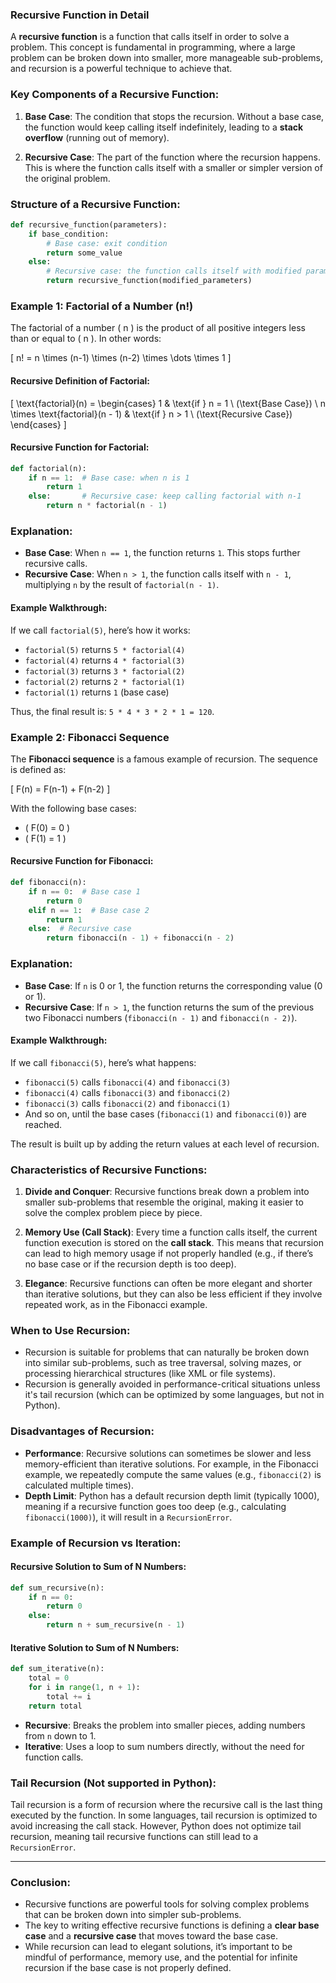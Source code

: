 ### Recursive Function in Detail

A **recursive function** is a function that calls itself in order to solve a problem. This concept is fundamental in programming, where a large problem can be broken down into smaller, more manageable sub-problems, and recursion is a powerful technique to achieve that.

### Key Components of a Recursive Function:

1. **Base Case**: The condition that stops the recursion. Without a base case, the function would keep calling itself indefinitely, leading to a **stack overflow** (running out of memory).
   
2. **Recursive Case**: The part of the function where the recursion happens. This is where the function calls itself with a smaller or simpler version of the original problem.

### Structure of a Recursive Function:

```python
def recursive_function(parameters):
    if base_condition:
        # Base case: exit condition
        return some_value
    else:
        # Recursive case: the function calls itself with modified parameters
        return recursive_function(modified_parameters)
```

### Example 1: Factorial of a Number (n!)

The factorial of a number \( n \) is the product of all positive integers less than or equal to \( n \). In other words:

\[
n! = n \times (n-1) \times (n-2) \times \dots \times 1
\]

#### Recursive Definition of Factorial:

\[
\text{factorial}(n) = \begin{cases} 
1 & \text{if } n = 1 \ (\text{Base Case}) \\
n \times \text{factorial}(n - 1) & \text{if } n > 1 \ (\text{Recursive Case}) 
\end{cases}
\]

#### Recursive Function for Factorial:

```python
def factorial(n):
    if n == 1:  # Base case: when n is 1
        return 1
    else:       # Recursive case: keep calling factorial with n-1
        return n * factorial(n - 1)
```

### Explanation:

- **Base Case**: When `n == 1`, the function returns `1`. This stops further recursive calls.
- **Recursive Case**: When `n > 1`, the function calls itself with `n - 1`, multiplying `n` by the result of `factorial(n - 1)`.

#### Example Walkthrough:

If we call `factorial(5)`, here’s how it works:

- `factorial(5)` returns `5 * factorial(4)`
- `factorial(4)` returns `4 * factorial(3)`
- `factorial(3)` returns `3 * factorial(2)`
- `factorial(2)` returns `2 * factorial(1)`
- `factorial(1)` returns `1` (base case)

Thus, the final result is: `5 * 4 * 3 * 2 * 1 = 120`.

### Example 2: Fibonacci Sequence

The **Fibonacci sequence** is a famous example of recursion. The sequence is defined as:

\[
F(n) = F(n-1) + F(n-2)
\]

With the following base cases:
- \( F(0) = 0 \)
- \( F(1) = 1 \)

#### Recursive Function for Fibonacci:

```python
def fibonacci(n):
    if n == 0:  # Base case 1
        return 0
    elif n == 1:  # Base case 2
        return 1
    else:  # Recursive case
        return fibonacci(n - 1) + fibonacci(n - 2)
```

### Explanation:

- **Base Case**: If `n` is 0 or 1, the function returns the corresponding value (0 or 1).
- **Recursive Case**: If `n > 1`, the function returns the sum of the previous two Fibonacci numbers (`fibonacci(n - 1)` and `fibonacci(n - 2)`).

#### Example Walkthrough:

If we call `fibonacci(5)`, here’s what happens:

- `fibonacci(5)` calls `fibonacci(4)` and `fibonacci(3)`
- `fibonacci(4)` calls `fibonacci(3)` and `fibonacci(2)`
- `fibonacci(3)` calls `fibonacci(2)` and `fibonacci(1)`
- And so on, until the base cases (`fibonacci(1)` and `fibonacci(0)`) are reached.

The result is built up by adding the return values at each level of recursion.

### Characteristics of Recursive Functions:

1. **Divide and Conquer**: Recursive functions break down a problem into smaller sub-problems that resemble the original, making it easier to solve the complex problem piece by piece.

2. **Memory Use (Call Stack)**: Every time a function calls itself, the current function execution is stored on the **call stack**. This means that recursion can lead to high memory usage if not properly handled (e.g., if there’s no base case or if the recursion depth is too deep).

3. **Elegance**: Recursive functions can often be more elegant and shorter than iterative solutions, but they can also be less efficient if they involve repeated work, as in the Fibonacci example.

### When to Use Recursion:

- Recursion is suitable for problems that can naturally be broken down into similar sub-problems, such as tree traversal, solving mazes, or processing hierarchical structures (like XML or file systems).
- Recursion is generally avoided in performance-critical situations unless it's tail recursion (which can be optimized by some languages, but not in Python).

### Disadvantages of Recursion:

- **Performance**: Recursive solutions can sometimes be slower and less memory-efficient than iterative solutions. For example, in the Fibonacci example, we repeatedly compute the same values (e.g., `fibonacci(2)` is calculated multiple times).
- **Depth Limit**: Python has a default recursion depth limit (typically 1000), meaning if a recursive function goes too deep (e.g., calculating `fibonacci(1000)`), it will result in a `RecursionError`.

### Example of Recursion vs Iteration:

#### Recursive Solution to Sum of N Numbers:

```python
def sum_recursive(n):
    if n == 0:
        return 0
    else:
        return n + sum_recursive(n - 1)
```

#### Iterative Solution to Sum of N Numbers:

```python
def sum_iterative(n):
    total = 0
    for i in range(1, n + 1):
        total += i
    return total
```

- **Recursive**: Breaks the problem into smaller pieces, adding numbers from `n` down to 1.
- **Iterative**: Uses a loop to sum numbers directly, without the need for function calls.

### Tail Recursion (Not supported in Python):

Tail recursion is a form of recursion where the recursive call is the last thing executed by the function. In some languages, tail recursion is optimized to avoid increasing the call stack. However, Python does not optimize tail recursion, meaning tail recursive functions can still lead to a `RecursionError`.

---

### Conclusion:

- Recursive functions are powerful tools for solving complex problems that can be broken down into simpler sub-problems.
- The key to writing effective recursive functions is defining a **clear base case** and a **recursive case** that moves toward the base case.
- While recursion can lead to elegant solutions, it’s important to be mindful of performance, memory use, and the potential for infinite recursion if the base case is not properly defined.